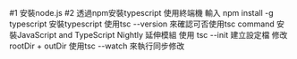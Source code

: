 #1 安裝node.js
#2 透過npm安裝typescript
使用終端機 輸入 npm install -g typescript 安裝typescript
使用tsc --version 來確認可否使用tsc command
安裝JavaScript and TypeScript Nightly 延伸模組
使用 tsc --init 建立設定檔 修改rootDir +  outDir
使用tsc --watch 來執行同步修改 
